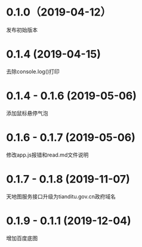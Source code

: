 # 0.1.0（2019-04-12）

发布初始版本

# 0.1.4 (2019-04-15)

去除console.log()打印

# 0.1.4 - 0.1.6 (2019-05-06)

添加鼠标悬停气泡

# 0.1.6 - 0.1.7 (2019-05-06)

修改app.js报错和read.md文件说明

# 0.1.7 - 0.1.8 (2019-11-07)

天地图服务接口升级为tianditu.gov.cn政府域名

# 0.1.9 - 0.1.1 (2019-12-04)

增加百度底图